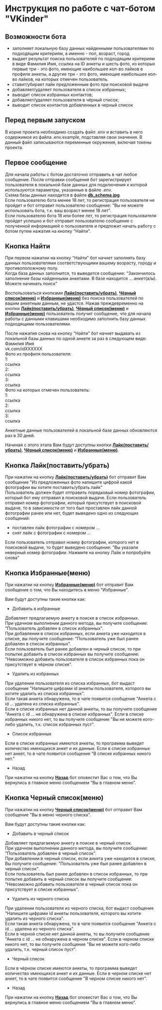 # Инструкция по работе с чат-ботом "VKinder"


## Возможности бота


- заполняет локальную базу данных найденными пользователями по подходящим критериям, а именно - пол, возраст, город
- выдает результат поиска пользователей по подходящим критериям в виде Фамилия Имя, ссылка на ID анкеты и шесть фото, из которых первые три - это фото, имеющие наибольшее кол-во лайков в профиле анкеты, а другие три - это фото, имеющие наибольшее кол-во лайков, на которых отмечен пользователь.
- ставит/убирает лайк предложенным фото при поисковой выдаче
- добавляет/удаляет пользователя в список избранных;
- выводит список избранных контактов;
- добавляет/удаляет пользователя в чёрный список;
- выводит список контактов добавленных в черный список


## Перед первым запуском


В корне проекта необходимо создать файл .env и вставить в него содержимое из файла .env.example, подставляя свои значения. В данный файл записываются переменные окружения, включая токены проекта.


## Первое сообщение


Для начала работы с ботом достаточно отправить в чат любое сообщение.
После отправки сообщения бот зарегистрирует пользователя в локальной базе данных для подключения к которой используются параметры, указанные в файле .env.  
Схема базы данных находится в файле <b><u>db_schema.jpg</u></b>.  
Если пользователю бота менее 18 лет, то регистрация пользователя не пройдет и бот отправит пользователю сообщение: "Вы не можете использовать бота, т.к. ваш возраст менее 18 лет".  
Если пользователю бота 18 или более лет, то регистрация пользователя пройдет успешно и бот отправит пользователю сообщение с полученной информацией о пользователе и предложит начать работу с ботом путем нажатия на кнопку "Найти".


## Кнопка Найти


При первом нажатии на кнопку "Найти" бот начнет заполнять базу данных пользователями соответствующими вашему возрасту, городу и противоположному полу.  
Когда база данных заполнится, то выведется сообщение: "Закончилось заполнение базы найденными анкетами. В базе находится ... анкет(а/ы). Можете начинать поиск"

Воспользоваться кнопками <b><u>Лайк(поставить/убрать)</u></b>, <b><u>Чёрный список(меню)</u></b> и <b><u>Избранные(меню)</u></b> без поиска пользователей по вашим анкетным данным, не удастся. Нажав преждевременно на кнопки <b><u>Лайк(поставить/убрать)</u></b>, <b><u>Чёрный список(меню)</u></b> и <b><u>Избранные(меню)</u></b> пользователь получит сообщение, что для начала работы с данными клавишами необходимо заполнить базу данных подходящими пользователями.

После нажатия снова на кнопку "Найти" бот начнет выдавать из локальной базы данных по одной анкете за раз в следующем виде:  
Фамилия Имя  
vk.com/idXXXXXX  
Фото из профиля пользователя:  
1:  
ссылка  
2:  
ссылка  
3:  
ссылка  
Фото на которых отмечен пользователь:  
1:  
ссылка  
2:  
ссылка  
3:  
ссылка  

Анкетные данные пользователей в локальной базе данных обновляются раз в 30 дней.

Начиная с этого этапа Вам будут доступны кнопки <b><u>Лайк(поставить/убрать)</u></b>, <b><u>Чёрный список(меню)</u></b> и <b><u>Избранные(меню)</u></b>.


## Кнопка Лайк(поставить/убрать)


При нажатии на кнопку <b><u>Лайк(поставить/убрать)</u></b> бот отправит Вам сообщение "Из предложенных фото напишите цифрой какой фотографии вы хотите поставить/убрать лайк"  
Пользователь должен будет отправить порядковый номер фотографии, который бот ему отправил в поисковой выдаче.
Если пользователь отправил номер фотографии, который присутствует в поисковой выдаче, то в зависимости от того был проставлен лайк данной фотографии ранее или нет, будет выведено одно из следующих сообщений:
- поставлен лайк фотографии с номером ...  
- снят лайк с фотографии с номером ...  

Если пользователь отправил номер фотографии, которого нет в поисковой выдаче, то будет выведено сообщение: "Вы указали неверный номер фотографии. Нажмите на кнопку Лайк и попробуйте снова"


## Кнопка Избранные(меню)


При нажатии на кнопку <b><u>Избранные(меню)</u></b> бот отправит Вам сообщение о том, что Вы находитесь в меню "Избранные".

Вам будут доступны такие кнопки как:

- Добавить в избранные

Добавляет предлагаемую анкету в поиске в список избранных.  
При удачном выполнении данного метода, вы получите сообщение: "Пользователь добавлен в список избранных".  
При добавлении в список избранных, если анкета уже находится в списке, вы получите сообщение: "Пользователь уже был ранее добавлен в список избранных".  
Если пользователь был ранее добавлен в черный список, то при попытке добавить в список избранных вы получите сообщение: "Невозможно добавить пользователя в список избранных пока он присутствует в чёрном списке".

- Удалить из избранных

При удалении пользователя из списка избранных, бот выдаст сообщение "Напишите цифрами id анкеты пользователя, которого вы хотите удалить из списка избранных".  
Если такая анкета обнаружена, то в чате появится сообщение "Анкета с id ... удалена из списка избранных".  
Если в списке избранных нет данной анкеты, то вы получите сообщение "Анкета с id ... не обнаружена в списке избранных". 
Если в списке избранных никого нет, то вы получите сообщение "Вы не можете кого-либо удалить, т.к. список избранных пуст".  

- Список избранных

Если в списке избранных имеются анкеты, то программа выведет количество имеющихся анкет и их данные.
Если в списке избранных нет анкет, то в чате появится сообщение "В списке избранных никого нет."

- Назад

При нажатии на кнопку <b><u>Назад</u></b> бот оповестит Вас о том, что Вы вернулись в главное меню сообщением "Вы в главном меню".


## Кнопка Черный список(меню)


При нажатии на кнопку <b><u>Черный список(меню)</u></b> бот отправит Вам сообщение "Вы в меню черного списка".

Вам будут доступны такие кнопки как:

- Добавить в черный список

Добавляет предлагаемую анкету в поиске в черный список.  
При удачном выполнении данного метода, вы получите сообщение: "Пользователь добавлен в черный список".  
При добавлении в черный список, если анкета уже находится в списке, Вы получите сообщение: "Пользователь уже был ранее добавлен в черный список".  
Если пользователь был ранее добавлен в список избранных, то при попытке добавить в черный список вы получите сообщение: "Невозможно добавить пользователя в черный список пока он присутствует в списке избранных".

- Удалить из черного списка

При удалении пользователя из черного списка, бот выдаст сообщение "Напишите цифрами id анкеты пользователя, которого вы хотите удалить из черного списка".  
Если такая анкета обнаружена, то в чате появится сообщение "Анкета с id ... удалена из черного списка".  
Если в черной списке нет данной анкеты, то вы получите сообщение "Анкета с id ... не обнаружена в черном списке". 
Если в черном списке никого нет, то вы получите сообщение "Вы не можете кого-либо удалить, т.к. черный список пуст".  

- Черный список

Если в чёрном списке имеются анкеты, то программа выведет количество имеющихся анкет и их данные.
Если в черном списке нет анкет, то в чате появится сообщение "В черном списке никого нет".

- Назад

При нажатии на кнопку <b><u>Назад</u></b> бот оповестит Вас о том, что Вы вернулись в главное меню сообщением "Вы в главном меню".
